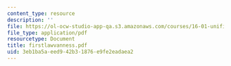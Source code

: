```yaml
---
content_type: resource
description: ''
file: https://ol-ocw-studio-app-qa.s3.amazonaws.com/courses/16-01-unified-engineering-i-ii-iii-iv-fall-2005-spring-2006/3eb1ba5aeed942b31876e9fe2eadaea2_firstlawvanness.pdf
file_type: application/pdf
resourcetype: Document
title: firstlawvanness.pdf
uid: 3eb1ba5a-eed9-42b3-1876-e9fe2eadaea2
---
```


